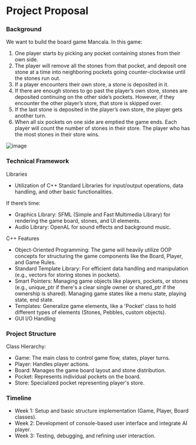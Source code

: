 # Project Proposal 

### Background

We want to build the board game Mancala. In this game:

1. One player starts by picking any pocket containing stones from their own side.
2. The player will remove all the stones from that pocket, and deposit one stone at a time into neighboring pockets going counter-clockwise until the stones run out.
3. If a player encounters their own store, a stone is deposited in it.
4. If there are enough stones to go past the player’s own store, stones are deposited continuing on the other side’s pockets. However, if they encounter the other player’s store, that store is skipped over.
5. If the last stone is deposited in the player’s own store, the player gets another turn.
6. When all six pockets on one side are emptied the game ends. Each player will count the number of stones in their store. The player who has the most stones in their store wins.

![image](https://github.com/zhouhelena/cis1901-mancala/assets/66381768/54db3a9d-9f22-4ce7-8594-c91456502615)

### Technical Framework

Libraries

- Utilization of C++ Standard Libraries for input/output operations, data handling, and other basic functionalities.

If there’s time:

- Graphics Library: SFML (Simple and Fast Multimedia Library) for rendering the game board, stones, and UI elements.
- Audio Library: OpenAL for sound effects and background music.

C++ Features

- Object-Oriented Programming: The game will heavily utilize OOP concepts for structuring the game components like the Board, Player, and Game Rules.
- Standard Template Library: For efficient data handling and manipulation (e.g., vectors for storing stones in pockets).
- Smart Pointers: Managing game objects like players, pockets, or stones (e.g., unique_ptr if there's a clear single owner or shared_ptr if the ownership is shared). Managing game states like a menu state, playing state, end state.
- Templates: Generalize game elements, like a 'Pocket' class to hold different types of elements (Stones, Pebbles, custom objects).
- GUI I/O Handling

### Project Structure

Class Hierarchy:

- Game: The main class to control game flow, states, player turns.
- Player: Handles player actions.
- Board: Manages the game board layout and stone distribution.
- Pocket: Represents individual pockets on the board.
- Store: Specialized pocket representing player's store.

### Timeline

- Week 1: Setup and basic structure implementation (Game, Player, Board classes).
- Week 2: Development of console-based user interface and integrate AI player.
- Week 3: Testing, debugging, and refining user interaction.
